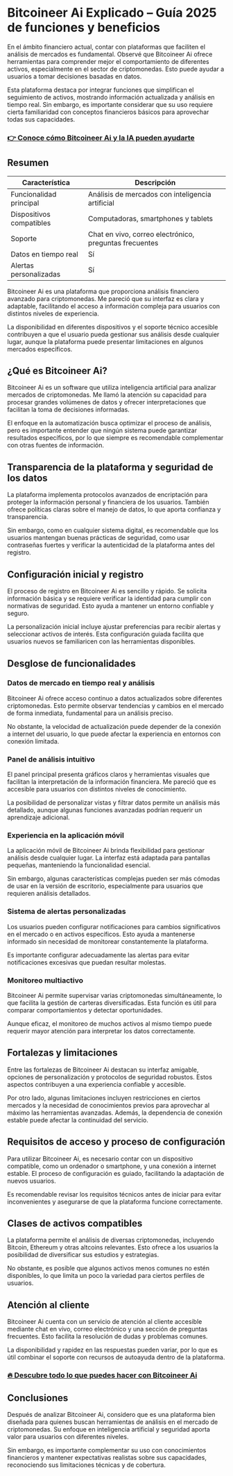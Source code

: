 # Bitcoineer Ai Explicado – Guía 2025 de funciones y beneficios
 

En el ámbito financiero actual, contar con plataformas que faciliten el análisis de mercados es fundamental. Observé que Bitcoineer Ai ofrece herramientas para comprender mejor el comportamiento de diferentes activos, especialmente en el sector de criptomonedas. Esto puede ayudar a usuarios a tomar decisiones basadas en datos.

Esta plataforma destaca por integrar funciones que simplifican el seguimiento de activos, mostrando información actualizada y análisis en tiempo real. Sin embargo, es importante considerar que su uso requiere cierta familiaridad con conceptos financieros básicos para aprovechar todas sus capacidades.

### [👉 Conoce cómo Bitcoineer Ai y la IA pueden ayudarte](https://is.gd/ZBAm8V)
## Resumen

| Característica            | Descripción                                            |
|--------------------------|--------------------------------------------------------|
| Funcionalidad principal  | Análisis de mercados con inteligencia artificial      |
| Dispositivos compatibles | Computadoras, smartphones y tablets                    |
| Soporte                  | Chat en vivo, correo electrónico, preguntas frecuentes |
| Datos en tiempo real     | Sí                                                    |
| Alertas personalizadas   | Sí                                                    |

Bitcoineer Ai es una plataforma que proporciona análisis financiero avanzado para criptomonedas. Me pareció que su interfaz es clara y adaptable, facilitando el acceso a información compleja para usuarios con distintos niveles de experiencia.

La disponibilidad en diferentes dispositivos y el soporte técnico accesible contribuyen a que el usuario pueda gestionar sus análisis desde cualquier lugar, aunque la plataforma puede presentar limitaciones en algunos mercados específicos.

## ¿Qué es Bitcoineer Ai?

Bitcoineer Ai es un software que utiliza inteligencia artificial para analizar mercados de criptomonedas. Me llamó la atención su capacidad para procesar grandes volúmenes de datos y ofrecer interpretaciones que facilitan la toma de decisiones informadas.

El enfoque en la automatización busca optimizar el proceso de análisis, pero es importante entender que ningún sistema puede garantizar resultados específicos, por lo que siempre es recomendable complementar con otras fuentes de información.

## Transparencia de la plataforma y seguridad de los datos

La plataforma implementa protocolos avanzados de encriptación para proteger la información personal y financiera de los usuarios. También ofrece políticas claras sobre el manejo de datos, lo que aporta confianza y transparencia.

Sin embargo, como en cualquier sistema digital, es recomendable que los usuarios mantengan buenas prácticas de seguridad, como usar contraseñas fuertes y verificar la autenticidad de la plataforma antes del registro.

## Configuración inicial y registro

El proceso de registro en Bitcoineer Ai es sencillo y rápido. Se solicita información básica y se requiere verificar la identidad para cumplir con normativas de seguridad. Esto ayuda a mantener un entorno confiable y seguro.

La personalización inicial incluye ajustar preferencias para recibir alertas y seleccionar activos de interés. Esta configuración guiada facilita que usuarios nuevos se familiaricen con las herramientas disponibles.

## Desglose de funcionalidades

### Datos de mercado en tiempo real y análisis

Bitcoineer Ai ofrece acceso continuo a datos actualizados sobre diferentes criptomonedas. Esto permite observar tendencias y cambios en el mercado de forma inmediata, fundamental para un análisis preciso.

No obstante, la velocidad de actualización puede depender de la conexión a internet del usuario, lo que puede afectar la experiencia en entornos con conexión limitada.

### Panel de análisis intuitivo

El panel principal presenta gráficos claros y herramientas visuales que facilitan la interpretación de la información financiera. Me pareció que es accesible para usuarios con distintos niveles de conocimiento.

La posibilidad de personalizar vistas y filtrar datos permite un análisis más detallado, aunque algunas funciones avanzadas podrían requerir un aprendizaje adicional.

### Experiencia en la aplicación móvil

La aplicación móvil de Bitcoineer Ai brinda flexibilidad para gestionar análisis desde cualquier lugar. La interfaz está adaptada para pantallas pequeñas, manteniendo la funcionalidad esencial.

Sin embargo, algunas características complejas pueden ser más cómodas de usar en la versión de escritorio, especialmente para usuarios que requieren análisis detallados.

### Sistema de alertas personalizadas

Los usuarios pueden configurar notificaciones para cambios significativos en el mercado o en activos específicos. Esto ayuda a mantenerse informado sin necesidad de monitorear constantemente la plataforma.

Es importante configurar adecuadamente las alertas para evitar notificaciones excesivas que puedan resultar molestas.

### Monitoreo multiactivo

Bitcoineer Ai permite supervisar varias criptomonedas simultáneamente, lo que facilita la gestión de carteras diversificadas. Esta función es útil para comparar comportamientos y detectar oportunidades.

Aunque eficaz, el monitoreo de muchos activos al mismo tiempo puede requerir mayor atención para interpretar los datos correctamente.

## Fortalezas y limitaciones

Entre las fortalezas de Bitcoineer Ai destacan su interfaz amigable, opciones de personalización y protocolos de seguridad robustos. Estos aspectos contribuyen a una experiencia confiable y accesible.

Por otro lado, algunas limitaciones incluyen restricciones en ciertos mercados y la necesidad de conocimientos previos para aprovechar al máximo las herramientas avanzadas. Además, la dependencia de conexión estable puede afectar la continuidad del servicio.

## Requisitos de acceso y proceso de configuración

Para utilizar Bitcoineer Ai, es necesario contar con un dispositivo compatible, como un ordenador o smartphone, y una conexión a internet estable. El proceso de configuración es guiado, facilitando la adaptación de nuevos usuarios.

Es recomendable revisar los requisitos técnicos antes de iniciar para evitar inconvenientes y asegurarse de que la plataforma funcione correctamente.

## Clases de activos compatibles

La plataforma permite el análisis de diversas criptomonedas, incluyendo Bitcoin, Ethereum y otras altcoins relevantes. Esto ofrece a los usuarios la posibilidad de diversificar sus estudios y estrategias.

No obstante, es posible que algunos activos menos comunes no estén disponibles, lo que limita un poco la variedad para ciertos perfiles de usuarios.

## Atención al cliente

Bitcoineer Ai cuenta con un servicio de atención al cliente accesible mediante chat en vivo, correo electrónico y una sección de preguntas frecuentes. Esto facilita la resolución de dudas y problemas comunes.

La disponibilidad y rapidez en las respuestas pueden variar, por lo que es útil combinar el soporte con recursos de autoayuda dentro de la plataforma.

### [🔥 Descubre todo lo que puedes hacer con Bitcoineer Ai](https://is.gd/ZBAm8V)
## Conclusiones

Después de analizar Bitcoineer Ai, considero que es una plataforma bien diseñada para quienes buscan herramientas de análisis en el mercado de criptomonedas. Su enfoque en inteligencia artificial y seguridad aporta valor para usuarios con diferentes niveles.

Sin embargo, es importante complementar su uso con conocimientos financieros y mantener expectativas realistas sobre sus capacidades, reconociendo sus limitaciones técnicas y de cobertura.